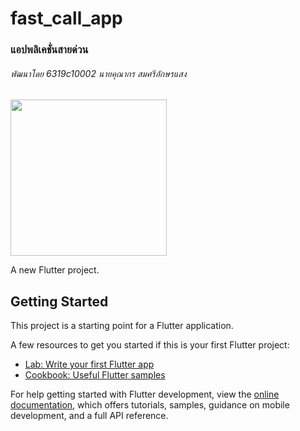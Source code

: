 # fast_call_app
### แอปพลิเคชั่นสายด่วน
###### พัฒนาโดย 6319c10002 นายคุณากร สมศรีอักษรแสง

<img src="https://i.ibb.co/y8BQBrj/fastapp.png" width="250">

A new Flutter project.

## Getting Started

This project is a starting point for a Flutter application.

A few resources to get you started if this is your first Flutter project:

- [Lab: Write your first Flutter app](https://docs.flutter.dev/get-started/codelab)
- [Cookbook: Useful Flutter samples](https://docs.flutter.dev/cookbook)

For help getting started with Flutter development, view the
[online documentation](https://docs.flutter.dev/), which offers tutorials,
samples, guidance on mobile development, and a full API reference.
